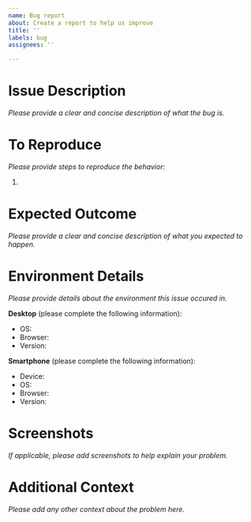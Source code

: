 ```yaml
---
name: Bug report
about: Create a report to help us improve
title: ''
labels: bug
assignees: ''

---
```


# Issue Description
*Please provide a clear and concise description of what the bug is.*

# To Reproduce
*Please provide steps to reproduce the behavior:*

1. 

# Expected Outcome
*Please provide a clear and concise description of what you expected to happen.*

# Environment Details
*Please provide details about the environment this issue occured in.*

**Desktop** (please complete the following information):
 - OS:
 - Browser:
 - Version:

**Smartphone** (please complete the following information):
 - Device: 
 - OS: 
 - Browser:
 - Version:

# Screenshots
*If applicable, please add screenshots to help explain your problem.*

# Additional Context 
*Please add any other context about the problem here.*
